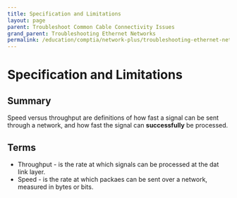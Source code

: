 ```yaml
---
title: Specification and Limitations
layout: page
parent: Troubleshoot Common Cable Connectivity Issues
grand_parent: Troubleshooting Ethernet Networks
permalink: /education/comptia/network-plus/troubleshooting-ethernet-networks/troubleshoot-common-cable-connectivity-issues/specification-and-limitations
---
```


# Specification and Limitations

## Summary

Speed versus throughput are definitions of how fast a signal can be sent through a network, and how fast the signal can **successfully** be processed.

## Terms

- Throughput - is the rate at which signals can be processed at the dat link layer.
- Speed - is the rate at which packaes can be sent over a network, measured in bytes or bits.

